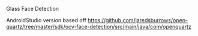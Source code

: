 Glass Face Detection

AndroidStudio version based off https://github.com/jaredsburrows/open-quartz/tree/master/sdk/ocv-face-detection/src/main/java/com/openquartz